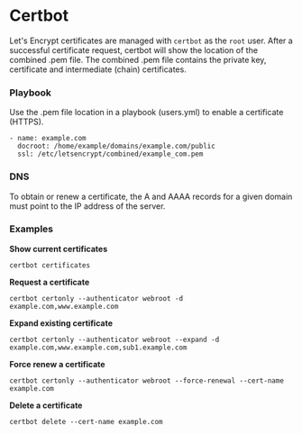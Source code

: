 # Certbot

Let's Encrypt certificates are managed with `certbot` as the `root` user. After a successful certificate request, certbot will show the location of the combined .pem file. The combined .pem file contains the private key, certificate and intermediate (chain) certificates.

### Playbook

Use the .pem file location in a playbook (users.yml) to enable a certificate (HTTPS).

```
- name: example.com
  docroot: /home/example/domains/example.com/public
  ssl: /etc/letsencrypt/combined/example_com.pem
```

### DNS

To obtain or renew a certificate, the A and AAAA records for a given domain must point to the IP address of the server.

### Examples

**Show current certificates**
```
certbot certificates
```
**Request a certificate**
```
certbot certonly --authenticator webroot -d example.com,www.example.com
```
**Expand existing certificate**
```
certbot certonly --authenticator webroot --expand -d example.com,www.example.com,sub1.example.com
```
**Force renew a certificate**
```
certbot certonly --authenticator webroot --force-renewal --cert-name example.com
```
**Delete a certificate**
```
certbot delete --cert-name example.com
```
